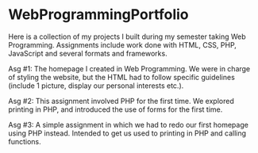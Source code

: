 # WebProgrammingPortfolio
Here is a collection of my projects I built during my semester taking Web Programming. Assignments include work done with HTML, CSS, PHP, JavaScript and several formats and frameworks.

Asg #1: The homepage I created in Web Programming. We were in charge of styling the website, but the HTML had to follow specific guidelines (include 1 picture, display our personal interests etc.).

Asg #2: This assignment involved PHP for the first time. We explored printing in PHP, and introduced the use of forms for the first time. 

Asg #3: A simple assignment in which we had to redo our first homepage using PHP instead. Intended to get us used to printing in PHP and calling functions.





